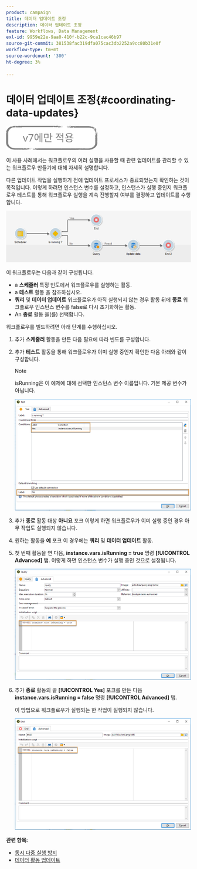 ```yaml
---
product: campaign
title: 데이터 업데이트 조정
description: 데이터 업데이트 조정
feature: Workflows, Data Management
exl-id: 9959e22e-9aa0-410f-b22c-9ca1cac46b97
source-git-commit: 381538fac319dfa075cac3db2252a9cc80b31e0f
workflow-type: tm+mt
source-wordcount: '300'
ht-degree: 3%

---
```


# 데이터 업데이트 조정{#coordinating-data-updates}

![](../../assets/v7-only.svg)

이 사용 사례에서는 워크플로우의 여러 실행을 사용할 때 관련 업데이트를 관리할 수 있는 워크플로우 만들기에 대해 자세히 설명합니다.

다른 업데이트 작업을 실행하기 전에 업데이트 프로세스가 종료되었는지 확인하는 것이 목적입니다. 이렇게 하려면 인스턴스 변수를 설정하고, 인스턴스가 실행 중인지 워크플로우 테스트를 통해 워크플로우 실행을 계속 진행할지 여부를 결정하고 업데이트를 수행합니다.

![](assets/uc_dataupdate_wkf.png)

이 워크플로우는 다음과 같이 구성됩니다.

* a **스케줄러** 특정 빈도에서 워크플로우를 실행하는 활동.
* a **테스트** 활동 을 참조하십시오.
* **쿼리** 및 **데이터 업데이트** 워크플로우가 아직 실행되지 않는 경우 활동 뒤에 **종료** 워크플로우 인스턴스 변수를 false로 다시 초기화하는 활동.
* An **종료** 활동 을(를) 선택합니다.

워크플로우를 빌드하려면 아래 단계를 수행하십시오.

1. 추가 **스케줄러** 활동을 만든 다음 필요에 따라 빈도를 구성합니다.
1. 추가 **테스트** 활동을 통해 워크플로우가 이미 실행 중인지 확인한 다음 아래와 같이 구성합니다.

   >[!NOTE]
   >
   >isRunning은 이 예제에 대해 선택한 인스턴스 변수 이름입니다. 기본 제공 변수가 아닙니다.

   ![](assets/uc_dataupdate_test.png)

1. 추가 **종료** 활동 대상 **아니요** 포크 이렇게 하면 워크플로우가 이미 실행 중인 경우 아무 작업도 실행되지 않습니다.
1. 원하는 활동을 **예** 포크 이 경우에는 **쿼리** 및 **데이터 업데이트** 활동.
1. 첫 번째 활동을 연 다음, **instance.vars.isRunning = true** 명령 **[!UICONTROL Advanced]** 탭. 이렇게 하면 인스턴스 변수가 실행 중인 것으로 설정됩니다.

   ![](assets/uc_dataupdate_query.png)

1. 추가 **종료** 활동의 끝 **[!UICONTROL Yes]** 포크를 만든 다음 **instance.vars.isRunning = false** 명령 **[!UICONTROL Advanced]** 탭.

   이 방법으로 워크플로우가 실행되는 한 작업이 실행되지 않습니다.

   ![](assets/uc_dataupdate_end.png)

**관련 항목:**

* [동시 다중 실행 방지](monitoring-workflow-execution.md#preventing-simultaneous-multiple-executions)
* [데이터 활동 업데이트](update-data.md)
